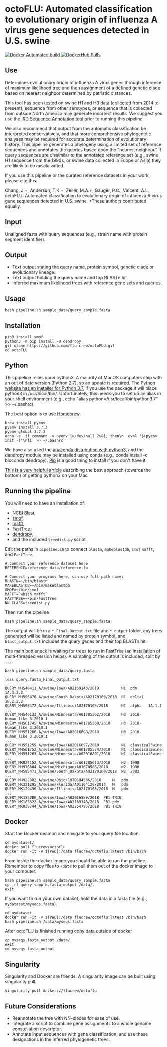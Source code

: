 # octoFLU: Automated classification to evolutionary origin of influenza A virus gene sequences detected in U.S. swine

[![Docker Automated build](https://img.shields.io/docker/cloud/build/flucrew/octoflu.svg)](https://hub.docker.com/r/flucrew/octoflu/) [![DockerHub Pulls](https://img.shields.io/docker/pulls/flucrew/octoflu.svg)](https://hub.docker.com/r/flucrew/octoflu/)

## Use
Determines evolutionary origin of influenza A virus genes through inference of maximum likelihood tree and then assignment of a defined genetic clade  based on nearest neighbor determined by patristic distances.

This tool has been tested on swine H1 and H3 data (collected from 2014 to present), sequence from other serotypes, or sequence that is collected from outside North America may generate incorrect results. We suggest you use the [IRD Sequence Annotation tool](https://www.fludb.org/brc/influenza_batch_submission.spg?method=NewAnnotation&decorator=influenza) prior to running this pipeline. 

We also recommend that output from the automatic classification be interpreted conservatively, and that more comprehensive phylogenetic analyses may be required for accurate determination of evolutionary history. This pipeline generates a phylogeny using a limited set of reference sequences and annotates the queries based upon the "nearest neighbor." If query sequences are dissimilar to the annotated reference set (e.g., swine H1 sequence from the 1990s, or swine data collected in Euope or Asia) they are likely to be misclassified.

If you use this pipeline or the curated reference datasets in your work, please cite this:

Chang, J.+, Anderson, T.K.+, Zeller, M.A.+, Gauger, P.C., Vincent, A.L. octoFLU: Automated classification to evolutionary origin of influenza A virus gene sequences detected in U.S. swine. +These authors contributed equally.

## Input
Unaligned fasta with query sequences (e.g., strain name with protein segment identifier).

## Output
* Text output stating the query name, protein symbol, genetic clade or evolutionary lineage. 
* Text output holding the query name and top BLASTn hit. 
* Inferred maximum likelihood trees with reference gene sets and queries.

## Usage

```
bash pipeline.sh sample_data/query_sample.fasta
```

## Installation

```
pip3 install smof
python3 -m pip install -U dendropy
git clone https://github.com/flu-crew/octoFLU.git
cd octoFLU
```
## Python
This pipeline relies upon python3. A majority of MacOS computers ship with an out of date version (Python 2.7), so an update is required. The [Python website has an installer for Python 3.7](https://www.python.org/downloads/mac-osx/), if you use the package it will place python3 in /usr/local/bin/. Unfortunately, this needs you to set up an alias in your shell environment (e.g., echo "alias python=/usr/local/bin/python3.7" >> ~/.bashrc).

The best option is to use [Homebrew](https://brew.sh).

```
brew install pyenv
pyenv install 3.7.3
pyenv global 3.7.3
echo -e 'if command -v pyenv 1>/dev/null 2>&1; then\n  eval "$(pyenv init -)"\nfi' >> ~/.bashrc
```
We have also used the [anaconda distribution with python3](https://www.anaconda.com/distribution/#download-section), and the dendropy module may be installed using conda (e.g., conda install -c bioconda dendropy). [Pip](https://pip.pypa.io/en/latest/installing/ ) is a good thing to install if you don't have it.

[This is a very helpful article](https://opensource.com/article/19/5/python-3-default-macos) describing the best approach (towards the bottom) of getting python3 on your Mac

## Running the pipeline

You will need to have an installation of:

* [NCBI Blast](https://blast.ncbi.nlm.nih.gov/Blast.cgi?CMD=Web&PAGE_TYPE=BlastDocs&DOC_TYPE=Download), 
* [smof](https://github.com/incertae-sedis/smof),
* [mafft](https://mafft.cbrc.jp/alignment/software/), 
* [FastTree](http://www.microbesonline.org/fasttree/#Install),
* [dendropy](https://dendropy.org/downloading.html),
* and the included `treedist.py` script

Edit the paths in `pipeline.sh` to connect `blastn`, `makeblastdb`, `smof` `mafft`, and `FastTree`.

```
# Connect your reference dataset here
REFERENCE=reference_data/reference.fa

# Connect your programs here, can use full path names
BLASTN=~/bin/blastn
MAKEBLASTDB=~/bin/makeblastdb
SMOF=~/bin/smof
MAFFT=`which mafft`
FASTTREE=~/bin/FastTree
NN_CLASS=treedist.py
```

Then run the pipeline

```
bash pipeline.sh sample_data/query_sample.fasta
```

The output will be in a `*_Final_Output.txt` file and `*_output` folder, any trees generated will be listed and named by protein symbol, and `blast_output.txt` includes the query genes and their top BLASTn hit.

The main bottleneck is waiting for trees to run in FastTree (an installation of multi-threaded version helps). A sampling of the output is included, split by `...`.

```
bash pipeline.sh sample_data/query.fasta

less query.fasta_Final_Output.txt

QUERY_MH540411_A/swine/Iowa/A02169143/2018		    H1	pdm		1A.3.3.2 
QUERY_MH595470_A/swine/South_Dakota/A02170160/2018	H1	delta1	1B.2.2.2 
QUERY_MH595472_A/swine/Illinois/A02170163/2018		H1	alpha	1A.1.1 
...
QUERY_MH546131_A/swine/Minnesota/A01785562/2018		H3	2010-human_like	3.2010.1 
QUERY_MH561745_A/swine/Minnesota/A01785568/2018		H3	2010-human_like	3.2010.1 
QUERY_MH551260_A/swine/Iowa/A02016898/2018			H3	2010-human_like	3.2010.1 
...
QUERY_MH551259_A/swine/Iowa/A02016897/2018			N1	classicalSwine 
QUERY_MH561752_A/swine/Minnesota/A01785574/2018		N1	classicalSwine 
QUERY_MH551263_A/swine/Minnesota/A02016891/2018		N1	classicalSwine 
...
QUERY_MK024152_A/swine/Minnesota/A01785613/2018		N2	1998 
QUERY_MH976804_A/swine/Michigan/A01678583/2018		N2	1998
QUERY_MH595471_A/swine/South_Dakota/A02170160/2018	N2	2002 
...
QUERY_MH922882_A/swine/Ohio/18TOSU4536/2018		M	pdm 
QUERY_MK321295_A/swine/Florida/A01104129/2018	M	pdm
QUERY_MK129490_A/swine/Illinois/A02170163/2018	M	pdm
...
QUERY_MK185286_A/swine/Iowa/A02016889/2018	PB1	TRIG 
QUERY_MK185322_A/swine/Iowa/A02169143/2018	PB1	pdm
QUERY_MK039744_A/swine/Iowa/A02254795/2018	PB1	TRIG
```

## Docker

Start the Docker deamon and navigate to your query file location. 

```
cd mydataset/
docker pull flucrew/octoflu
docker run -it -v ${PWD}:/data flucrew/octoflu:latest /bin/bash
```

From inside the docker image you should be able to run the pipeline. Remember to copy files to `/data` to pull them out of the docker image to your computer.

```
bash pipeline.sh sample_data/query_sample.fasta
cp -rf query_sample.fasta_output /data/.
exit 
```

If you want to run your own dataset, hold the data in a fasta file (e.g., `mydataset/myseqs.fasta`).

```
cd mydataset
docker run -it -v ${PWD}:/data flucrew/octoflu:latest /bin/bash
bash pipeline.sh /data/myseqs.fasta
```

After octoFLU is finished running copy data outside of docker

```
cp myseqs.fasta_output /data/.
exit
cd myseqs.fasta_output
```

## Singularity

Singularity and Docker are friends. A singularity image can be built using singularity pull. 


```
singularity pull docker://flucrew/octoflu
```

## Future Considerations
* Reannotate the tree with NN-clades for ease of use.
* Integrate a script to combine gene assignments to a whole genome constellation descriptor.
* Annotate input sequences with gene classification, and use these designations in the inferred phylogenetic trees.
